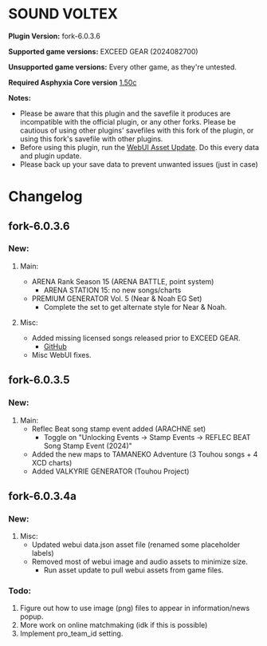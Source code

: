 # SOUND VOLTEX

**Plugin Version:** fork-6.0.3.6

**Supported game versions:** EXCEED GEAR (2024082700)

**Unsupported game versions:** Every other game, as they're untested.

**Required Asphyxia Core version** [1.50c](https://github.com/asphyxia-core/asphyxia-core.github.io/releases/tag/v1.50)

**Notes:**
- Please be aware that this plugin and the savefile it produces are incompatible with the official plugin, or any other forks. Please be cautious of using other plugins' savefiles with this fork of the plugin, or using this fork's savefile with other plugins.
- Before using this plugin, run the [WebUI Asset Update](/plugin/sdvx@asphyxia/update%20webui%20assets). Do this every data and plugin update.
- Please back up your save data to prevent unwanted issues (just in case)


Changelog
===========
## fork-6.0.3.6

### New:

1. Main:
	- ARENA Rank Season 15 (ARENA BATTLE, point system)
		- ARENA STATION 15: no new songs/charts
	- PREMIUM GENERATOR Vol. 5 (Near & Noah EG Set)
		- Complete the set to get alternate style for Near & Noah.

2. Misc:
	- Added missing licensed songs released prior to EXCEED GEAR.
		- [GitHub](https://github.com/22vv0/asphyxia_plugins/issues/4)
	- Misc WebUI fixes.


## fork-6.0.3.5

### New:

1. Main:
	- Reflec Beat song stamp event added (ARACHNE set)
		- Toggle on "Unlocking Events -> Stamp Events -> REFLEC BEAT Song Stamp Event (2024)"
	- Added the new maps to TAMANEKO Adventure (3 Touhou songs + 4 XCD charts)
	- Added VALKYRIE GENERATOR (Touhou Project)


## fork-6.0.3.4a

### New:

1. Misc:
	- Updated webui data.json asset file (renamed some placeholder labels)
	- Removed most of webui image and audio assets to minimize size.
		- Run asset update to pull webui assets from game files.


### Todo:

1. Figure out how to use image (png) files to appear in information/news popup.
2. More work on online matchmaking (idk if this is possible)
3. Implement pro_team_id setting.
